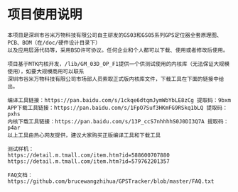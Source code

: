 # 项目使用说明
    本项目是深圳市谷米万物科技有限公司自主研发的GS03和GS05系列GPS定位器全套原理图、PCB、BOM（在/doc/硬件设计目录下）
    以及应用层源代码等，采用BSD许可协议。任何企业和个人都可以下载、使用或者修改后使用。
    
    项目基于MTK内核开发，/lib/GM_03D_OP_F1提供一个供测试使用的内核库（无法保证大规模使用），如要大规模商用可以联系
    深圳市谷米万物科技有限公司市场部人员索取正式版内核库文件，下载工具在下面的链接中给出。
    
    编译工具链接：https://pan.baidu.com/s/1ckqe6dtqmJymWbYbLE8zCg 提取码：9bxm 
    APP下载工具链接：https://pan.baidu.com/s/1FpO7Suf3HKmFG9RSkq1bLQ 提取码：pxhs
    内核下载工具链接：https://pan.baidu.com/s/13P_ccS7nhhhhS0J0DI3Q7A 提取码：p4ar 
    以上工具由热心网友提供，建议大家购买正版编译工具和下载工具
    
    测试样机：
    https://detail.m.tmall.com/item.htm?id=588600707880
    https://detail.m.tmall.com/item.htm?id=579762201357

    FAQ文档：
    https://github.com/brucewangzhihua/GPSTracker/blob/master/FAQ.txt

